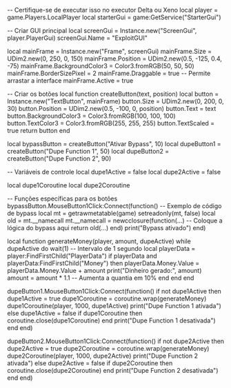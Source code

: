 -- Certifique-se de executar isso no executor Delta ou Xeno
local player = game.Players.LocalPlayer
local starterGui = game:GetService("StarterGui")

-- Criar GUI principal
local screenGui = Instance.new("ScreenGui", player.PlayerGui)
screenGui.Name = "ExploitGUI"

local mainFrame = Instance.new("Frame", screenGui)
mainFrame.Size = UDim2.new(0, 250, 0, 150)
mainFrame.Position = UDim2.new(0.5, -125, 0.4, -75)
mainFrame.BackgroundColor3 = Color3.fromRGB(50, 50, 50)
mainFrame.BorderSizePixel = 2
mainFrame.Draggable = true -- Permite arrastar a interface
mainFrame.Active = true

-- Criar os botões
local function createButton(text, position)
    local button = Instance.new("TextButton", mainFrame)
    button.Size = UDim2.new(0, 200, 0, 30)
    button.Position = UDim2.new(0.5, -100, 0, position)
    button.Text = text
    button.BackgroundColor3 = Color3.fromRGB(100, 100, 100)
    button.TextColor3 = Color3.fromRGB(255, 255, 255)
    button.TextScaled = true
    return button
end

local bypassButton = createButton("Ativar Bypass", 10)
local dupeButton1 = createButton("Dupe Function 1", 50)
local dupeButton2 = createButton("Dupe Function 2", 90)

-- Variáveis de controle
local dupe1Active = false
local dupe2Active = false

local dupe1Coroutine
local dupe2Coroutine

-- Funções específicas para os botões
bypassButton.MouseButton1Click:Connect(function()
    -- Exemplo de código de bypass
    local mt = getrawmetatable(game)
    setreadonly(mt, false)
    local old = mt.__namecall
    mt.__namecall = newcclosure(function(...)
        -- Coloque a lógica do bypass aqui
        return old(...)
    end)
    print("Bypass ativado")
end)

local function generateMoney(player, amount, dupeActive)
    while dupeActive do
        wait(1) -- Intervalo de 1 segundo
        local playerData = player:FindFirstChild("PlayerData")
        if playerData and playerData:FindFirstChild("Money") then
            playerData.Money.Value = playerData.Money.Value + amount
            print("Dinheiro gerado:", amount)
            amount = amount * 1.1 -- Aumenta a quantia em 10%
        end
    end
end

dupeButton1.MouseButton1Click:Connect(function()
    if not dupe1Active then
        dupe1Active = true
        dupe1Coroutine = coroutine.wrap(generateMoney)
        dupe1Coroutine(player, 1000, dupe1Active)
        print("Dupe Function 1 ativada")
    else
        dupe1Active = false
        if dupe1Coroutine then
            coroutine.close(dupe1Coroutine)
        end
        print("Dupe Function 1 desativada")
    end
end)

dupeButton2.MouseButton1Click:Connect(function()
    if not dupe2Active then
        dupe2Active = true
        dupe2Coroutine = coroutine.wrap(generateMoney)
        dupe2Coroutine(player, 1000, dupe2Active)
        print("Dupe Function 2 ativada")
    else
        dupe2Active = false
        if dupe2Coroutine then
            coroutine.close(dupe2Coroutine)
        end
        print("Dupe Function 2 desativada")
    end
end)
